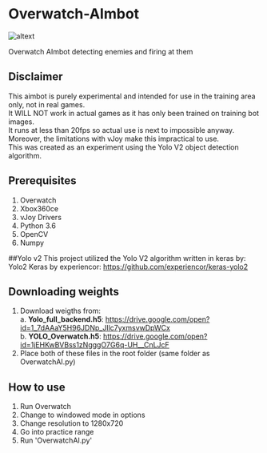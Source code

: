 # Overwatch-AImbot

![altext](https://github.com/Will-J-Gale/Overwatch-AImbot/blob/master/Images/OverwatchAI_3.gif)

Overwatch AImbot detecting enemies and firing at them

## Disclaimer
This aimbot is purely experimental and intended for use in the training area only, not in real games.  
It WILL NOT work in actual games as it has only been trained on training bot images.  
It runs at less than 20fps so actual use is next to impossible anyway.  
Moreover, the limitations with vJoy make this impractical to use.  
This was created as an experiment using the Yolo V2 object detection algorithm.  

## Prerequisites 
   1. Overwatch 
   2. Xbox360ce
   3. vJoy Drivers
   2. Python 3.6
   3. OpenCV
   4. Numpy

##Yolo v2
This project utilized the Yolo V2 algorithm written in keras by:  
Yolo2 Keras by experiencor: https://github.com/experiencor/keras-yolo2

## Downloading weights
   1. Download weigths from:  
      a. __Yolo_full_backend.h5__: https://drive.google.com/open?id=1_7dAAaY5H96JDNp_JIlc7yxmsvwDpWCx  
      b. __YOLO_Overwatch.h5__: https://drive.google.com/open?id=1jEHKwBVBss1zNgggO7G6q-UH__CnLJcF
   2. Place both of these files in the root folder (same folder as OverwatchAI.py)
   
## How to use
   1. Run Overwatch
   2. Change to windowed mode in options
   2. Change resolution to 1280x720
   3. Go into practice range
   4. Run 'OverwatchAI.py'
